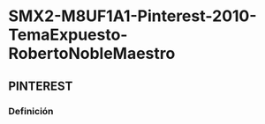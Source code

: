 # SMX2-M8UF1A1-Pinterest-2010-TemaExpuesto-RobertoNobleMaestro

## **PINTEREST**

### **Definición**
